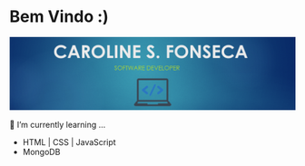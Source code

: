 <h1>Bem Vindo :)</h1>

<img width="auto" src="https://github.com/carolfons/carolfons/blob/master/images/banner.PNG"> 


🌱 I’m currently learning ...
  - HTML | CSS | JavaScript
  - MongoDB

<!--
**carolfons/carolfons** is a ✨ _special_ ✨ repository because its `README.md` (this file) appears on your GitHub profile.

Here are some ideas to get you started:

- 🔭 I’m currently working on ...
- 🌱 I’m currently learning ...
- 👯 I’m looking to collaborate on ...
- 🤔 I’m looking for help with ...
- 💬 Ask me about ...
- 📫 How to reach me: ...
- 😄 Pronouns: ...
- ⚡ Fun fact: ...
-->

